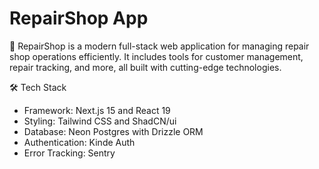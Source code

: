 # RepairShop App
🚗 RepairShop is a modern full-stack web application for managing repair shop operations efficiently. It includes tools for customer management, repair tracking, and more, all built with cutting-edge technologies.

🛠 Tech Stack
<ul>
<li>Framework: Next.js 15 and React 19</li>
<li>Styling: Tailwind CSS and ShadCN/ui</li>
<li>Database: Neon Postgres with Drizzle ORM</li>
<li>Authentication: Kinde Auth</li>
<li>Error Tracking: Sentry</li>
</ul>
